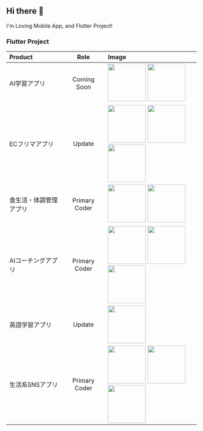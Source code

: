 ## Hi there 👋

I'm Loving Mobile App, and Flutter Project!

<!-- [![Top Langs](https://github-readme-stats.vercel.app/api/top-langs/?username=hitotsu01ki&layout=compact&theme=onedark
)](https://github.com/anuraghazra/github-readme-stats) -->

<!-- [![Anurag's GitHub stats](https://github-readme-stats.vercel.app/api?username=hitotsu01ki&count_private=true)]
(https://github.com/anuraghazra/github-readme-stats) -->

### Flutter Project

| Product | Role | Image |
|:--|:--:|:--|
| AI学習アプリ | Coming　Soon | <img src="https://github.com/hitotsu01ki/hitotsu01ki/assets/73973457/b215c3a6-e0c2-447f-9d3e-25c76f2956d9" width="100"> <img src="https://github.com/hitotsu01ki/hitotsu01ki/assets/73973457/c048686d-dfdf-4d03-95f3-26dcd03ddb69" width="100"> |
| ECフリマアプリ | Update | <img src="https://github.com/hitotsu01ki/hitotsu01ki/assets/73973457/a5ed1114-fcf7-450b-b1ba-7ade2a1fc424" width="100"> <img src="https://github.com/hitotsu01ki/hitotsu01ki/assets/73973457/d229dd50-0c4a-49fb-8e9b-258065788a02" width="100"> <img src="https://github.com/hitotsu01ki/hitotsu01ki/assets/73973457/cc1bb947-8643-4287-a133-18b3e7e8b926" width="100"> |
| 食生活・体調管理アプリ | Primary Coder | <img src="https://github.com/hitotsu01ki/hitotsu01ki/assets/73973457/312ce5ba-5d1a-4cef-8590-babe1c3d4aa2" width="100"> <img src="https://github.com/hitotsu01ki/hitotsu01ki/assets/73973457/5da2a32f-c5f4-413d-8ca8-6cfe797b277d" width="100"> |
| AIコーチングアプリ | Primary Coder | <img src="https://github.com/hitotsu01ki/hitotsu01ki/assets/73973457/ec28cdf4-a286-4bb8-b5a0-c2dbc1aa6c6d" width="100"> <img src="https://github.com/hitotsu01ki/hitotsu01ki/assets/73973457/72cc982e-00e2-403a-a6ab-7bb37dfc3ae1" width="100"> <img src="https://github.com/hitotsu01ki/hitotsu01ki/assets/73973457/bcee6480-a311-41be-8cf2-8cac0cd6998c" width="100"> |
| 英語学習アプリ | Update | <img src="" width="100"> |
| 生活系SNSアプリ | Primary Coder | <img src="https://github.com/hitotsu01ki/hitotsu01ki/assets/73973457/42c1f7d9-d7ed-412f-afe8-12f55a305d3e" width="100"> <img src="https://github.com/hitotsu01ki/hitotsu01ki/assets/73973457/b5f99617-449d-4cc8-bd38-b6d1f463c694" width="100"> <img src="https://github.com/hitotsu01ki/hitotsu01ki/assets/73973457/da1ea757-e4bc-4714-ab35-785ad5a362b4" width="100"> |
